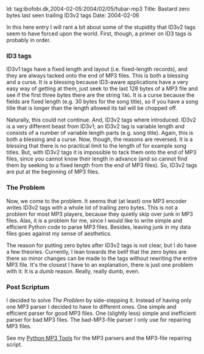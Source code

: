 Id: tag:ibofobi.dk,2004-02-05:2004/02/05/fubar-mp3
Title: Bastard zero bytes last seen trailing ID3v2 tags
Date: 2004-02-06

<p>In this here entry I will rant a bit about some of the stupidity that
ID3v2 tags seem to have forced upon the world. First, though, a primer
on ID3 tags is probably in order.</p>

<h3>ID3 tags</h3>

<p>ID3v1 tags have a fixed length and layout (i.e. fixed-length
records), and they are always tacked onto the end of MP3 files.  This is
both a blessing and a curse. It is a blessing because ID3-aware
applications have a very easy way of getting at them, just seek to the
last 128 bytes of a MP3 file and see if the first three bytes there are
the string <code>TAG</code>. It is a curse because the fields are fixed
length (e.g. 30 bytes for the song title), so if you have a song title
that is longer than the length allowed its tail will be chopped off.</p>

<p>Naturally, this could not continue. And, ID3v2 tags where introduced.
ID3v2 is a very different beast from ID3v1; an ID3v2 tag is variable
length and consists of a number of variable length parts (e.g. song
title). Again, this is both a blessing and a curse. Now, though, the
reasons are reversed. It is a blessing that there is no practical limit
to the length of for example song titles. But, with ID3v2 tags it is
impossible to tack them onto the end of MP3 files, since you cannot know
their length in advance (and so cannot find them by seeking to a fixed
length from the end of MP3 files). So, ID3v2 tags are put at the
beginning of MP3 files.</p>

<h3>The Problem</h3>

<p>Now, we come to the problem. It seems that (at least) one MP3 encoder
writes ID3v2 tags with a whole lot of trailing zero bytes. This is not a
problem for most MP3 players, because they quietly skip over junk in MP3
files. Alas, it <em>is</em> a problem for me, since I would like to
write simple and efficient Python code to parse MP3 files. Besides,
leaving junk in my data files goes against my sense of aesthetics.</p>

<p>The reason for putting zero bytes after ID3v2 tags is not clear, but
I do have a few theories. Currently, I lean towards the belif that the
zero bytes are there so minor changes can be made to the tags without
rewriting the entire MP3 file. It's the closest I have to an
explanation, there is just one problem with it: It is a <em>dumb</em>
reason.  Really, really dumb, even.</p>

<h3>Post Scriptum</h3>

<p>I decided to solve <em>The Problem</em> by side-stepping it. Instead
of having only one MP3 parser I decided to have to different ones. One
simple and efficient parser for good MP3 files. One (slightly less)
simple and inefficient parser for bad MP3 files. The bad-MP3-file
parser I only use for repairing MP3 files.</p>

<p>See my <a href='http://ibofobi.dk/stuff/mp3'>Python MP3 Tools</a> for
the MP3 parsers and the MP3-file repairing script.</p>